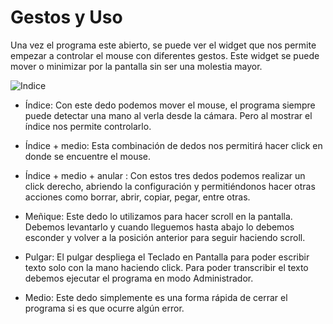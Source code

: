 # Gestos y Uso

Una vez el programa este abierto, se puede ver el widget que nos permite empezar a controlar el mouse con diferentes gestos. Este widget se puede mover o minimizar por la pantalla sin ser una molestia mayor.

![Indice](PGE/ReconocimientoDeManos/Imagenes/MoverCursor.png)

-	Índice:
Con este dedo podemos mover el mouse, el programa siempre puede detectar una mano al verla desde la cámara. Pero al mostrar el índice nos permite controlarlo.

-	Índice + medio:
Esta combinación de dedos nos permitirá hacer click en donde se encuentre el mouse.

-	Índice + medio + anular :
Con estos tres dedos podemos realizar un click derecho, abriendo la configuración y permitiéndonos hacer otras acciones como borrar, abrir, copiar, pegar, entre otras.

-	Meñique:
Este dedo lo utilizamos para hacer scroll en la pantalla. Debemos levantarlo y cuando lleguemos hasta abajo lo debemos esconder y volver a la posición anterior para seguir haciendo scroll.

-	Pulgar:
El pulgar despliega el Teclado en Pantalla para poder escribir texto solo con la mano haciendo click. Para poder transcribir el texto debemos ejecutar el programa en modo Administrador.

-	Medio:
Este dedo simplemente es una forma rápida de cerrar el programa si es que ocurre algún error.

